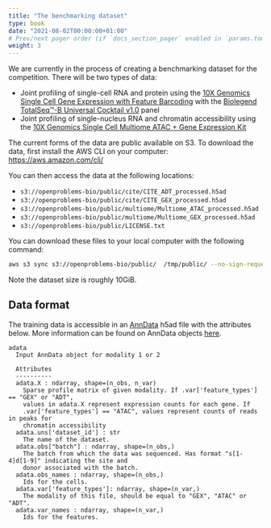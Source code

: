 ```yaml
---
title: "The benchmarking dataset"
type: book
date: "2021-08-02T00:00:00+01:00"
# Prev/next pager order (if `docs_section_pager` enabled in `params.toml`)
weight: 3
---
```


We are currently in the process of creating a benchmarking dataset for the competition. There will be two types of data:
* Joint profiling of single-cell RNA and protein using the [10X Genomics
Single Cell Gene Expression with Feature Barcoding](https://support.10xgenomics.com/single-cell-gene-expression/overview/doc/getting-started-single-cell-gene-expression-with-feature-barcoding-technology) with the  [Biolegend TotalSeq™-B Universal Cocktail v1.0](https://www.biolegend.com/en-us/products/totalseq-a-human-universal-cocktail-v1-0-20321?GroupID=GROUP28) panel  
* Joint profiling of single-nucleus RNA and chromatin accessibility using the [10X Genomics Single Cell Multiome ATAC + Gene Expression Kit](https://www.10xgenomics.com/products/single-cell-multiome-atac-plus-gene-expression)  

The current forms of the data are public available on S3. To download the data, first install the AWS CLI on your computer: https://aws.amazon.com/cli/

You can then access the data at the following locations:

* `s3://openproblems-bio/public/cite/CITE_ADT_processed.h5ad`
* `s3://openproblems-bio/public/cite/CITE_GEX_processed.h5ad`
* `s3://openproblems-bio/public/multiome/Multiome_ATAC_processed.h5ad`
* `s3://openproblems-bio/public/multiome/Multiome_GEX_processed.h5ad`
* `s3://openproblems-bio/public/LICENSE.txt`

You can download these files to your local computer with the following command:

```sh
aws s3 sync s3://openproblems-bio/public/  /tmp/public/ --no-sign-request
```

Note the dataset size is roughly 10GiB.

## Data format

The training data is accessible in an [AnnData](https://anndata.readthedocs.io/en/latest/) h5ad file with the attributes below. More information can be found on AnnData objects [here](/neurips_docs/submission/anndata_quickstart/).

```plaintext
adata
  Input AnnData object for modality 1 or 2

  Attributes
  ----------
  adata.X : ndarray, shape=(n_obs, n_var)
    Sparse profile matrix of given modality. If .var['feature_types'] == "GEX" or "ADT",
    values in adata.X represent expression counts for each gene. If
    .var['feature_types'] == "ATAC", values represent counts of reads in peaks for
    chromatin accessibility
  adata.uns['dataset_id'] : str
    The name of the dataset.
  adata.obs["batch"] : ndarray, shape=(n_obs,)
    The batch from which the data was sequenced. Has format "s[1-4]d[1-9]" indicating the site and
    donor associated with the batch.
  adata.obs_names : ndarray, shape=(n_obs,)
    Ids for the cells.
  adata.var['feature_types']: ndarray, shape=(n_var,)
    The modality of this file, should be equal to "GEX", "ATAC" or "ADT".
  adata.var_names : ndarray, shape=(n_var,)
    Ids for the features.
```
